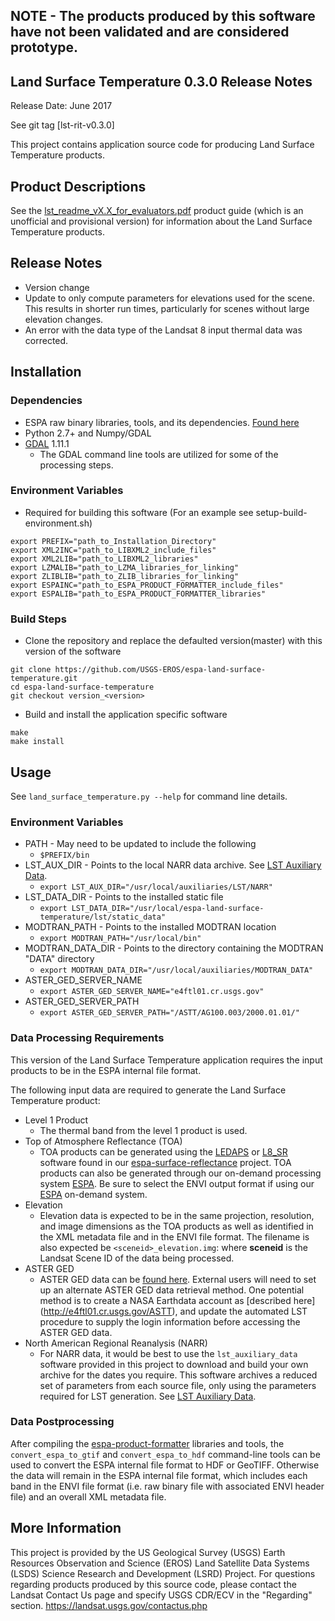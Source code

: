 ## NOTE - The products produced by this software have not been validated and are considered prototype.

## Land Surface Temperature 0.3.0 Release Notes
Release Date: June 2017

See git tag [lst-rit-v0.3.0]

This project contains application source code for producing Land Surface Temperature products.

## Product Descriptions
See the [lst_readme_vX.X_for_evaluators.pdf](http://espa.cr.usgs.gov/downloads/provisional/land_surface_temperature) product guide (which is an unofficial and provisional version) for information about the Land Surface Temperature products.

## Release Notes
* Version change
* Update to only compute parameters for elevations used for the scene.  This
  results in shorter run times, particularly for scenes without large elevation
  changes.
* An error with the data type of the Landsat 8 input thermal data was 
  corrected. 
 

## Installation

### Dependencies
* ESPA raw binary libraries, tools, and its dependencies. [Found here](https://github.com/USGS-EROS/espa-product-formatter)
* Python 2.7+ and Numpy/GDAL
* [GDAL](http://www.gdal.org/) 1.11.1
  - The GDAL command line tools are utilized for some of the processing steps.

### Environment Variables
* Required for building this software (For an example see setup-build-environment.sh)
```
export PREFIX="path_to_Installation_Directory"
export XML2INC="path_to_LIBXML2_include_files"
export XML2LIB="path_to_LIBXML2_libraries"
export LZMALIB="path_to_LZMA_libraries_for_linking"
export ZLIBLIB="path_to_ZLIB_libraries_for_linking"
export ESPAINC="path_to_ESPA_PRODUCT_FORMATTER_include_files"
export ESPALIB="path_to_ESPA_PRODUCT_FORMATTER_libraries"
```

### Build Steps
* Clone the repository and replace the defaulted version(master) with this
  version of the software
```
git clone https://github.com/USGS-EROS/espa-land-surface-temperature.git
cd espa-land-surface-temperature
git checkout version_<version>
```
* Build and install the application specific software
```
make
make install
```

## Usage
See `land_surface_temperature.py --help` for command line details.

### Environment Variables
* PATH - May need to be updated to include the following
  - `$PREFIX/bin`
* LST_AUX_DIR - Points to the local NARR data archive.  See [LST Auxiliary Data](lst_auxiliary_data/README.md).
  - `export LST_AUX_DIR="/usr/local/auxiliaries/LST/NARR"`
* LST_DATA_DIR - Points to the installed static file
  - `export LST_DATA_DIR="/usr/local/espa-land-surface-temperature/lst/static_data"`
* MODTRAN_PATH - Points to the installed MODTRAN location
  - `export MODTRAN_PATH="/usr/local/bin"`
* MODTRAN_DATA_DIR - Points to the directory containing the MODTRAN "DATA" directory
  - `export MODTRAN_DATA_DIR="/usr/local/auxiliaries/MODTRAN_DATA"`
* ASTER_GED_SERVER_NAME
  - `export ASTER_GED_SERVER_NAME="e4ftl01.cr.usgs.gov"`
* ASTER_GED_SERVER_PATH
  - `export ASTER_GED_SERVER_PATH="/ASTT/AG100.003/2000.01.01/"`

### Data Processing Requirements
This version of the Land Surface Temperature application requires the input products to be in the ESPA internal file format.

The following input data are required to generate the Land Surface Temperature product:
* Level 1 Product
  - The thermal band from the level 1 product is used.
* Top of Atmosphere Reflectance (TOA)
  - TOA products can be generated using the [LEDAPS](https://github.com/USGS-EROS/espa-surface-reflectance) or [L8_SR](https://github.com/USGS-EROS/espa-surface-reflectance) software found in our [espa-surface-reflectance](https://github.com/USGS-EROS/espa-surface-reflectance) project.  TOA products can also be generated through our on-demand processing system [ESPA](https://espa.cr.usgs.gov).  Be sure to select the ENVI output format if using our [ESPA](https://espa.cr.usgs.gov) on-demand system.
* Elevation
  - Elevation data is expected to be in the same projection, resolution, and image dimensions as the TOA products as well as identified in the XML metadata file and in the ENVI file format.  The filename is also expected be `<sceneid>_elevation.img`: where <b>sceneid</b> is the Landsat Scene ID of the data being processed.
* ASTER GED
  - ASTER GED data can be [found here](https://lpdaac.usgs.gov/data_access/data_pool).  External users will need to set up an alternate ASTER GED data retrieval method.  One potential method is to create a NASA Earthdata account as [described here] (http://e4ftl01.cr.usgs.gov/ASTT), and update the automated LST procedure to supply the login information before accessing the ASTER GED data.
* North American Regional Reanalysis (NARR)
  - For NARR data, it would be best to use the `lst_auxiliary_data` software provided in this project to download and build your own archive for the dates you require.  This software archives a reduced set of parameters from each source file, only using the parameters required for LST generation.  See [LST Auxiliary Data](lst_auxiliary_data/README.md).

### Data Postprocessing
After compiling the [espa-product-formatter](https://github.com/USGS-EROS/espa-product-formatter) libraries and tools, the `convert_espa_to_gtif` and `convert_espa_to_hdf` command-line tools can be used to convert the ESPA internal file format to HDF or GeoTIFF.  Otherwise the data will remain in the ESPA internal file format, which includes each band in the ENVI file format (i.e. raw binary file with associated ENVI header file) and an overall XML metadata file.

## More Information
This project is provided by the US Geological Survey (USGS) Earth Resources Observation and Science (EROS) Land Satellite Data Systems (LSDS) Science Research and Development (LSRD) Project. For questions regarding products produced by this source code, please contact the Landsat Contact Us page and specify USGS CDR/ECV in the "Regarding" section. https://landsat.usgs.gov/contactus.php
